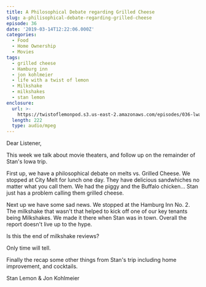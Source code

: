 ```yaml
---
title: A Philosophical​ Debate regarding Grilled Cheese
slug: a-philisophical-debate-regarding-grilled-cheese
episode: 36
date: '2019-03-14T12:22:06.000Z'
categories:
  - Food
  - Home Ownership
  - Movies
tags:
  - grilled cheese
  - Hamburg inn
  - jon kohlmeier
  - life with a twist of lemon
  - Milkshake
  - milkshakes
  - stan lemon
enclosure:
  url: >-
    https://twistoflemonpod.s3.us-east-2.amazonaws.com/episodes/036-lwatol-20190314.mp3
  length: 222
  type: audio/mpeg
---
```


Dear Listener,

This week we talk about movie theaters, and follow up on the remainder of Stan's Iowa trip.

First up, we have a philosophical debate on melts vs. Grilled Cheese. We stopped at City Melt for lunch one day. They have delicious sandwhiches no matter what you call them. We had the piggy and the Buffalo chicken… Stan just has a problem calling them grilled cheese.

Next up we have some sad news. We stopped at the Hamburg Inn No. 2. The milkshake that wasn't that helped to kick off one of our key tenants being Milkshakes. We made it there when Stan was in town. Overall the report doesn't live up to the hype.

Is this the end of milkshake reviews?

Only time will tell.

Finally the recap some other things from Stan's trip including home improvement, and cocktails.

Stan Lemon & Jon Kohlmeier

